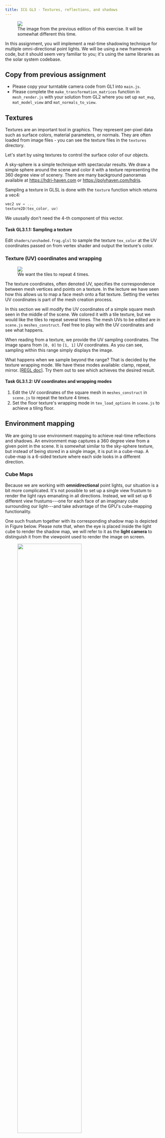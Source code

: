 ```yaml
---
title: ICG GL3 - Textures, reflections, and shadows
---
```


<figure id="fig-teaser" class="captioned"><img src="doc/icg_shadows_title.jpg"></img>
<figcaption>The image from the previous edition of this exercise. It will be somewhat different this time.</figcaption></figure>


In this assignment, you will implement a real-time shadowing technique for multiple omni-directional point lights.
We will be using a new framework code, but it should seem very familiar to you; it's using the same libraries as the solar system codebase.

## Copy from previous assignment

* Please copy your turntable camera code from GL1 into `main.js`.
* Please complete the `make_transformation_matrices` function in `mesh_render.js` with your solution from GL2 where you set up `mat_mvp`, `mat_model_view` and `mat_normals_to_view`.

## Textures

Textures are an important tool in graphics. They represent per-pixel data such as surface colors, material parameters, or normals.
They are often loaded from image files - you can see the texture files in the `textures` directory.

Let's start by using textures to control the surface color of our objects.

A sky-sphere is a simple technique with spectacular results.
We draw a simple sphere around the scene and color it with a texture representing the 360 degree view of scenery.
There are many background panoramas available at <https://hdri-haven.com> or <https://polyhaven.com/hdris>.

Sampling a texture in GLSL is done with the `texture` function which returns a vec4:

```c
vec2 uv = ...
texture2D(tex_color, uv)
```

We ususally don't need the 4-th component of this vector.

<div class="box task">

#### Task GL3.1.1: Sampling a texture

Edit `shaders/unshaded.frag.glsl` to sample the texture `tex_color` at the UV coordinates passed on from vertex shader
and output the texture's color.

</div>

### Texture (UV) coordinates and wrapping

<figure id="fig-gl31" class="captioned"><img src="doc/GL31_tex_sample.webp"></img>
<figcaption>We want the tiles to repeat 4 times.</figcaption></figure>


The texture coordinates, often denoted UV, specifies the correspondence between mesh vertices and points on a texture.
In the lecture we have seen how this allows us to map a face mesh onto a flat texture.
Setting the vertex UV coordinates is part of the mesh creation process.

In this section we will modify the UV coordinates of a simple square mesh seen in the middle of the scene.
We colored it with a tile texture, but we would like the tiles to repeat several times.
The mesh UVs to be edited are in `scene.js` `meshes_construct`.
Feel free to play with the UV coordinates and see what happens.

When reading from a texture, we provide the UV sampling coordinates.
The image spans from `[0, 0]` to `[1, 1]` UV coordinates. As you can see, sampling within this range simply displays the image.

What happens when we sample beyond the range? That is decided by the texture wrapping mode.
We have these modes available: clamp, repeat, mirror. [[REGL doc]](https://github.com/regl-project/regl/blob/master/API.md#texture-constructor).
Try them out to see which achieves the desired result.

<div class="box task">

#### Task GL3.1.2: UV coordinates and wrapping modes

1. Edit the UV coordinates of the square mesh in `meshes_construct` in `scene.js` to repeat the texture 4 times.
2. Set the floor texture's wrapping mode in `tex_load_options` in `scene.js` to achieve a tiling floor.

</div>

## Environment mapping

We are going to use environment mapping to achieve real-time reflections and shadows.
An environment map captures a 360 degree view from a given point in the scene.
It is somewhat similar to the sky-sphere texture, but instead of being stored in a single image, it is put in a cube-map.
A cube-map is a 6-sided texture where each side looks in a different direction.

### Cube Maps

Because we are working with **omnidirectional** point lights, our situation 
is a bit more complicated. It's not possible to set up a single view frustum to
render the light rays emanating in all directions. Instead, we will set up $6$
different view frustums---one for each face of an imaginary cube surrounding
our light---and take advantage of the GPU's cube-mapping functionality.

One such frustum together with its corresponding shadow map is depicted
in Figure below. Please note that, when the eye is placed
inside the light cube to render the shadow map, we will refer to it as the
**light camera** to distinguish it from the viewpoint
used to render the image on screen.

<figure class="captioned">
    <img src="doc/src/shadow_cube.svg" width="70%"/>
    <figcaption class='justified'>
    Figure 1.
    (a) The shadow cube map for the omnidirectional point light source $\mathbf{L}$.
    It is necessary to render a separate shadow map texture for each of the six cube faces.
    Here, the setup for rendering `face 3`'s map is visualized. The
    coordinate axes indicate the orientation of the light camera used to render the shadow map;
	as usual for OpenGL, the camera looks along the -`z axis`.
    (b) The resulting shadow map texture (darker is closer).
    </figcaption>
</figure>

A cube map texture is really a collection of $6$ textures that are
conceptually attached to the faces of a cube. Instead of sampling this cube map
with 2D texture coordinates $(s, t)$, you sample it with a 3D vector $(s, t, r)$;
the GPU then returns the color of the point on the cube where this 3D vector
pierces through:

<figure>
<img src="doc/cubemap_sample.png" width="40%"/>
</figure>

This sampling mechanism is a perfect fit for our shadow mapping problem: if we sample the
cube map with the shadow ray vector pointing from the light to $\mathbf{p}$, it will
pull out the intersection distance value for this ray (as long as
we correctly rendered each face's shadow map).

The $6$ texture images making up the cube map are oriented as follows:

<figure class="captioned">
    <img src="doc/cube_map_unfolded_wiki.png" width="512"/>
	<figcaption class='justified'>
    Figure 2. Cube mapping texture coordinate systems (from [Wikipedia](https://en.wikipedia.org/wiki/Cube_mapping))
	</figcaption>
</figure>


They are wrapped around the cube as shown in Figure 2.
An example of how these shadow maps will be drawn is shown in Figure 1.

<figure class="captioned">
    <img src="doc/shadow_cube_faces_and_light_camera_coord_systems.svg"/>
	<figcaption class='justified'>
    Figure 3. (a) Names of the shadow map cube faces used in this assignment.
    (b-d) Example of the light camera coordinate axes oriented to render faces 0, 2, and 4, respectively.
	</figcaption>
</figure>


### Building View and Projection Matrices for a Cube Face

<figure id="fig-gl322" class="captioned"><img src="doc/GL322_env_cap.webp"></img>
<figcaption>Reference result for cube-map setup and reflections.</figcaption></figure>


Start by constructing the `cube_camera_projection` matrix in `env_capture.js`.

Note that the shadow
map cube model assumes the light is positioned at the center of the cube.
Given such a geometry, think of what aspect ratio and field of view properly define
the light camera's view frustum as visualized in Figure 1.
The near/far parameters control the minimum and maximum distances at which you
can compute shadow ray intersections. For this scene, you can use $0.1$ and $200$
respectively.

<div class="box task">

#### Task GL3.2.1: Projection matrix for a cube camera

Complete the function `init_capture` in `env_capture.js`. Use `mat4.perspective` to produce the projection matrix
for a camera whose center lies at the center of a cube and whose image plane is a cube wall.
Choose the correct field-of-view angle and aspect ratio.
</div>



Next, the `cube_camera_view` function constructs the view matrix
for the light camera looking through side `side_idx` (in 0..5) of the shadow map cube.
This the matrix representing the transformation from the world coordinate
system to the coordinate system for the light camera.

Note that the orientation of the shadow map cube
itself (i.e., the shadow map cube coordinate system) must always be aligned with current
eye coordinate system (see Figure 3 (a))! This will allow you
sample the cube map texture directly with the light vectors calculated in your
Phong shader (since your lighting calculation is done in eye space).
Therefore, the `cube_camera_view` matrix uses the current eye's view matrix.

We are also using the function `mat4.lookAt` to
point the camera through the specified cube face. See Figure 3 (b-d) for
example light camera orientations.

Please set up the `up` vectors for the `lookAt` function for each face by studying Figure 2.


<div class="box task">

#### Task GL3.2.2: Up vectors for cube camera

Edit the up vectors `CUBE_FACE_UP` in `env_capture.js` to point the camera through the specified cube faces.
Please check that your scene capture visualization (bottom left) matches the reference image.
</div>


### Reflections from environment capture

<figure id="fig-phong-reflection" class="captioned"><img src="doc/phong_diagram.png"></img>
<figcaption>Reflected ray direction.</figcaption></figure>


In the previous part we have captures a view from a particular point in the scene into a cubemap.
Sampling this cube-map allows us to recover the light ray coming from that direction.
We will use it to implement real-time reflections.

The idea is similar to reflections in assignment RT2.
There we could run the ray tracer to shoot a ray in any direction.
In the rasterization pipeline we have to draw whole objects from a fixed viewpoint.
Thus the environment-map will serve as an approximation of the ability to shoot rays.

The approximation relies on an assumption that the shiny object is small compared to the whole scene.
We capture the view from the center of the object and hope that it is not significantly different from the view from the object's surface.

Sampling a cube-map is similar to sampling a texture but takes a 3D vector instead of 2D UV:

```c
vec4 result = textureCube(cube_env_map, direction_vec3);
```

<div class="box task">

#### Task GL3.2.3: Reflection shader

Edit the reflection shaders `mirror.vert.glsl` and `mirror.frag.glsl` to implement the environment-map based reflections.

1. Pass the view-space normals and viewing-direction from the vertex shader to the fragment shader.
This is a slight adaptation of your solution for GL2. Normalize vectors which ought to be unit vectors.
2. Calculate the reflected ray direction $\mathbf{r}$ in your fragment shader, then sample the cube-map to get the color of the reflected ray.
Please consult assignment RT2 for the discussion on reflections.

</div>



## Shadow Mapping

### Review on Phong Lighting and Shadows

Recall the Phong illumination model you've used in the previous assignments:


<figure id="fig-BlinnPhong" class="captioned"><img src="doc/BlinnPhong_diagram.png"></img>
<figcaption>Half vector $\mathbf{h}$ in Blinn-Phong lighting model.</figcaption></figure>

$$\mathbf{I}_{BP} = \mathbf{I}_a*\mathbf{m}_a + 
\sum_{\mbox{light}\; l} \left[
	\mathbf{I}_l*(\mathbf{m}_d.(\mathbf{n}^T\mathbf{l}) + \mathbf{m}_s.(\mathbf{h}^T\mathbf{n})^s)
	\frac{1}{dist(l, p)^2}
\right]
$$


<!-- ![$$I = I_{a}m_{a} + \sum_l I_{l}m_{d}(\mathbf{n}\cdot \mathbf{l}) + I_{l}m_{s}(\mathbf{r} \cdot \mathbf{v})^{s},$$](doc/phong_lighting_diagram.png){ width=60% #fig:singleShadowma } -->

where the final fragment's intensity, $I$, is computed adding specular and diffuse contributions from each light, $l$,
atop the ambient contribution. Here
$I_{a}$ is the ambient light intensity, $I_{l}$ is diffuse/specular intensity of light source $l$,
$m_{[a|d|s]}$ is the ambient/diffuse/specular component of the material, $s$ is
the shininess, and $\mathbf{n}, \mathbf{l}, \mathbf{h}, \mathbf{v}$ are the
normal, light, half-vector, and view vectors respectively.

*In this implementation, we simplify `m_s = m_d = material_color` where the color is sampled from a provided texture.
We set `m_a = 0.1`.*

Remember that, in the second raytracing assignment, you computed shadows by
neglecting the contributions from lights that are obscured by other scene
geometry. To do this, you cast a **shadow ray** from the point being lit,
\'\'$\mathbf{p}$\'\', to the light to check if there was an intersection between the two.

An equivalent formulation of this test, which we will see is more compatible with
the WebGL/regl rasterization pipeline, is to instead cast a ray from the light toward the point and check
if there is any intersection **closer** to the light than ${\mathbf{p}}$ is. If so, then ${\mathbf{p}}$
is in a shadow, and no diffuse or specular components from this light should be added.

<figure class="row">
![](doc/shadow_unoccluded.svg){ width=35% }
![](doc/shadow_occluded.svg){ width=35% }
</figure>

## Real-time Shadows with Shadow Mapping
The nice thing about this new shadow test formulation is that determining the first intersection
of a whole frustum of rays with a scene is exactly the problem GPU rasterization pipeline solves: we can
simply render the scene from the perspective of the light to determine the
distance of the closest intersection along every light ray. The resulting
grayscale image of distance values is called a shadow map:

<figure class="row center">
    ![](doc/shadow_map_figure_left.png ){ width=35% }
    ![](doc/shadow_map_figure_right.png){ width=35% }
</figure>
<figcaption>
    From Akenine-Moller, "Real-Time Rendering."
</figcaption>

Then, when computing the lighting for point $\mathbf{p}$, we can compare its distance from the light
against the corresponding ray's intersection distance value stored in this shadow
map. This test involves only an efficient, constant-time texture look-up operation.

Shadow mapping implementations traditionally store the depth buffer (or
`z-buffer`) value in the shadow map.
However, for omnidirectional lighting, it will be simpler to instead work with
**the Euclidean distance from the light to the intersection point**.
When we switch to the shadow mode, the cubemap visualizer shows the shadow map.


With this approach, we need the following multi-pass rendering process:

```
for all rasterized framgents p:
	I(p) <- ambient_contribution

for all lights l in the scene:
	draw shadow map for l by computing distances to each fragment seen by l
	for all rasterized fragments p:
		if length(p - l.pos) < shadowmap_depth:
			I(p) <- I(p) + diffuse_contribution(p, l)
			I(p) <- I(p) + specular_contribution(p, l)

```

<!-- <script src="doc/pseudocode.min.js"></script>
<div style='width: 70%; margin: 0 auto;'>
<pre id="shadowmapPseudocode" style="display:hidden;">
\begin{algorithm}
\caption{Phong Lighting with Shadow Maps}
\begin{algorithmic}
	\ForAll{rasterized fragments ``$\mathbf{p}$''}
		\State $I(\mathbf{p}) \gets \texttt{ambient\_contribution}$
	\EndFor
	\For{lights $l$ in the scene}
		\State Draw shadow map for $l$ by computing distances to each fragment seen by $l$
		\ForAll{rasterized fragments ``$\mathbf{p}$''}
			\If{$\texttt{length}(\mathbf{p} - l.\texttt{pos}) < \texttt{shadowmap\_depth}$} 
				\State $I(\mathbf{p}) \gets I(\mathbf{p}) + \texttt{diffuse\_specular\_contribution}$
			\EndIf
		\EndFor
	\EndFor
\end{algorithmic}
\end{algorithm}
</pre>
</div>
<script>
pseudocode.renderElement(document.getElementById("shadowmapPseudocode"));
</script>-->
<!-- 
<div style="margin: 0 auto;">
<div class="ps-root">
<div class="ps-algorithm with-caption">
<p class="ps-line" style="text-indent:-1.2em;padding-left:1.2em;">
<span class="ps-keyword">Algorithm 1 </span>Phong Lighting with Shadow Maps</p>
<div class="ps-algorithmic">
<div class="ps-block" style="margin-left:1.2em;">
<p class="ps-line ps-code">
<span class="ps-keyword">for all </span>rasterized fragments ‘‘<span class="katex"><span class="katex-mathml"><math xmlns="http://www.w3.org/1998/Math/MathML"><semantics><mrow><mi mathvariant="bold">p</mi></mrow><annotation encoding="application/x-tex">\mathbf{p}</annotation></semantics></math></span><span class="katex-html" aria-hidden="true"><span class="base"><span class="strut" style="height:0.63888em;vertical-align:-0.19444em;"></span><span class="mord"><span class="mord mathbf">p</span></span></span></span></span>’’<span class="ps-keyword"> do</span></p>
<div class="ps-block" style="margin-left:1.2em;">
<p class="ps-line ps-code">
<span class="katex"><span class="katex-mathml"><math xmlns="http://www.w3.org/1998/Math/MathML"><semantics><mrow><mi>I</mi><mo stretchy="false">(</mo><mi mathvariant="bold">p</mi><mo stretchy="false">)</mo><mo>←</mo><mtext mathvariant="monospace">ambient_contribution</mtext></mrow><annotation encoding="application/x-tex">I(\mathbf{p}) \gets \texttt{ambient\_contribution}</annotation></semantics></math></span><span class="katex-html" aria-hidden="true"><span class="base"><span class="strut" style="height:1em;vertical-align:-0.25em;"></span><span class="mord mathdefault" style="margin-right:0.07847em;">I</span><span class="mopen">(</span><span class="mord"><span class="mord mathbf">p</span></span><span class="mclose">)</span><span class="mspace" style="margin-right:0.27em;"></span><span class="mrel">←</span><span class="mspace" style="margin-right:0.27em;"></span></span><span class="base"><span class="strut" style="height:0.70625em;vertical-align:-0.09514em;"></span><span class="mord text"><span class="mord texttt">ambient_contribution</span></span></span></span></span></p>
</div>
<p class="ps-line ps-code">
<span class="ps-keyword">end for</span></p>
<p class="ps-line ps-code">
<span class="ps-keyword">for </span>lights <span class="katex"><span class="katex-mathml"><math xmlns="http://www.w3.org/1998/Math/MathML"><semantics><mrow><mi>l</mi></mrow><annotation encoding="application/x-tex">l</annotation></semantics></math></span><span class="katex-html" aria-hidden="true"><span class="base"><span class="strut" style="height:0.69444em;vertical-align:0em;"></span><span class="mord mathdefault" style="margin-right:0.01968em;">l</span></span></span></span> in the scene<span class="ps-keyword"> do</span></p>
<div class="ps-block" style="margin-left:1.2em;">
<p class="ps-line ps-code">
Draw shadow map for <span class="katex"><span class="katex-mathml"><math xmlns="http://www.w3.org/1998/Math/MathML"><semantics><mrow><mi>l</mi></mrow><annotation encoding="application/x-tex">l</annotation></semantics></math></span><span class="katex-html" aria-hidden="true"><span class="base"><span class="strut" style="height:0.69444em;vertical-align:0em;"></span><span class="mord mathdefault" style="margin-right:0.01968em;">l</span></span></span></span> by computing distances to each fragment seen by <span class="katex"><span class="katex-mathml"><math xmlns="http://www.w3.org/1998/Math/MathML"><semantics><mrow><mi>l</mi></mrow><annotation encoding="application/x-tex">l</annotation></semantics></math></span><span class="katex-html" aria-hidden="true"><span class="base"><span class="strut" style="height:0.69444em;vertical-align:0em;"></span><span class="mord mathdefault" style="margin-right:0.01968em;">l</span></span></span></span></p>
<p class="ps-line ps-code">
<span class="ps-keyword">for all </span>rasterized fragments ‘‘<span class="katex"><span class="katex-mathml"><math xmlns="http://www.w3.org/1998/Math/MathML"><semantics><mrow><mi mathvariant="bold">p</mi></mrow><annotation encoding="application/x-tex">\mathbf{p}</annotation></semantics></math></span><span class="katex-html" aria-hidden="true"><span class="base"><span class="strut" style="height:0.63888em;vertical-align:-0.19444em;"></span><span class="mord"><span class="mord mathbf">p</span></span></span></span></span>’’<span class="ps-keyword"> do</span></p>
<div class="ps-block" style="margin-left:1.2em;">
<p class="ps-line ps-code">
<span class="ps-keyword">if </span><span class="katex"><span class="katex-mathml"><math xmlns="http://www.w3.org/1998/Math/MathML"><semantics><mrow><mtext mathvariant="monospace">length</mtext><mo stretchy="false">(</mo><mi mathvariant="bold">p</mi><mo>−</mo><mi>l</mi><mi mathvariant="normal">.</mi><mtext mathvariant="monospace">pos</mtext><mo stretchy="false">)</mo><mo>&lt;</mo><mtext mathvariant="monospace">shadowmap_depth</mtext></mrow><annotation encoding="application/x-tex">\texttt{length}(\mathbf{p} - l.\texttt{pos}) &lt; \texttt{shadowmap\_depth}</annotation></semantics></math></span><span class="katex-html" aria-hidden="true"><span class="base"><span class="strut" style="height:1em;vertical-align:-0.25em;"></span><span class="mord text"><span class="mord texttt">length</span></span><span class="mopen">(</span><span class="mord"><span class="mord mathbf">p</span></span><span class="mspace" style="margin-right:0.22em;"></span><span class="mbin">−</span><span class="mspace" style="margin-right:0.22em;"></span></span><span class="base"><span class="strut" style="height:1em;vertical-align:-0.25em;"></span><span class="mord mathdefault" style="margin-right:0.01968em;">l</span><span class="mord">.</span><span class="mord text"><span class="mord texttt">pos</span></span><span class="mclose">)</span><span class="mspace" style="margin-right:0.27em;"></span><span class="mrel">&lt;</span><span class="mspace" style="margin-right:0.27em;"></span></span><span class="base"><span class="strut" style="height:0.833em;vertical-align:-0.22em;"></span><span class="mord text"><span class="mord texttt">shadowmap_depth</span></span></span></span></span><span class="ps-keyword"> then</span></p>
<div class="ps-block" style="margin-left:1.2em;">
<p class="ps-line ps-code">
<span class="katex"><span class="katex-mathml"><math xmlns="http://www.w3.org/1998/Math/MathML"><semantics><mrow><mi>I</mi><mo stretchy="false">(</mo><mi mathvariant="bold">p</mi><mo stretchy="false">)</mo><mo>←</mo><mi>I</mi><mo stretchy="false">(</mo><mi mathvariant="bold">p</mi><mo stretchy="false">)</mo><mo>+</mo><mtext mathvariant="monospace">diffuse_specular_contribution</mtext></mrow><annotation encoding="application/x-tex">I(\mathbf{p}) \gets I(\mathbf{p}) + \texttt{diffuse\_specular\_contribution}</annotation></semantics></math></span><span class="katex-html" aria-hidden="true"><span class="base"><span class="strut" style="height:1em;vertical-align:-0.25em;"></span><span class="mord mathdefault" style="margin-right:0.07847em;">I</span><span class="mopen">(</span><span class="mord"><span class="mord mathbf">p</span></span><span class="mclose">)</span><span class="mspace" style="margin-right:0.27em;"></span><span class="mrel">←</span><span class="mspace" style="margin-right:0.27em;"></span></span><span class="base"><span class="strut" style="height:1em;vertical-align:-0.25em;"></span><span class="mord mathdefault" style="margin-right:0.07847em;">I</span><span class="mopen">(</span><span class="mord"><span class="mord mathbf">p</span></span><span class="mclose">)</span><span class="mspace" style="margin-right:0.22em;"></span><span class="mbin">+</span><span class="mspace" style="margin-right:0.22em;"></span></span><span class="base"><span class="strut" style="height:0.833em;vertical-align:-0.22em;"></span><span class="mord text"><span class="mord texttt">diffuse_specular_contribution</span></span></span></span></span></p>
</div>
<p class="ps-line ps-code">
<span class="ps-keyword">end if</span></p>
</div>
<p class="ps-line ps-code">
<span class="ps-keyword">end for</span></p>
</div>
<p class="ps-line ps-code">
<span class="ps-keyword">end for</span></p>
</div>
</div>
</div>
</div>
</div> -->

<!-- `src/shaders/ambient_color.frag.glsl` and -->

In our implementation, the loops over rasterized fragments will be executed by 
the fragment shader
`src/shaders/phong_shadow.frag.glsl`. The shadow map distance values are written
by `..src/shaders/shadowmap_gen.frag.glsl`.

### Shaders and Blend Options

<!-- ### TASK 6.2.1: Light Depth Fragment Shader
In `src/shaders/shadowmap_gen.frag.glsl`, finish the todo item `6.2.1`, calculating the fragment distance.

Note that the `shadowmap_gen` fragment shader should write the **Euclidean distance** to the
fragment instead of its z (depth) coordinate.

After completing this task,
you can verify your implementation by pressing the `c` key and comparing with the ground-truth
shadow maps:

![Expected output after finishing this step.](doc/ground_truth_post_shadowmap_gen.png){ width=50% }

---------------- -->

<div class="box task">

#### Task GL3.3.1: Phong Lighting Shader with Shadows

Edit `shaders/phong_shadow.vert.glsl` and `shaders/phong_shadow.frag.glsl` to implement Phong lighting with shadows.
It is quite similar to the Blinn-Phong shader from GL2 but with several differences:

* We pass the *fragment position in camera space* (`mat_model_view * vpos`) to the fragment shader.
We will use it in the fragment shader to calculate the *view direction*, *lighting direction*, and *distance between fragment and light*.
Therefore we no longer need to pass view and lighting directions to the fragment shader.
* To simulate the attenuation of light emitted from a point source over distance, please
scale the light color by the inverse squared distance from the light to the fragment.
Note that the given `light_color`s have high values to account for the attenuation.
Without the attenuation implemented, your image will be oversaturated.
* Use the `cube_shadowmap` shadow map to test whether the fragment is under shadow; 
your shader should only output a nonzero color if  the light is visible from the fragment. 
You can use the GLSL function `textureCube` to sample the cube map texture using a vector.
Mitigations against shadow acne might be needed.

</div>



### Adding the light contributions

<div class="box task">

#### Task GL3.3.2 Blend Options

In `mesh_render.js`, `SysRenderMeshesWithLight::init_pipeline` set the blending mode of the pipeline.
</div>

We need each iteration of our loop over the lights to **add** to the
current image, not overwrite it. This can be accomplished by enabling blending
and appropriately configuring the blend function. You will want to change the `blend`
field to look like:
```
		blend: {
			enable: true,
			func: {
				src: sfactor,
				dst: dfactor,
			},
		},
```
which corresponds to a call to the OpenGL function `glBlendFunc(sfactor, defactor)`. 
To determine the correct arguments to pass as `sfactor` and `dfactor`, please study the [OpenGL reference page](https://www.khronos.org/registry/OpenGL-Refpages/gl4/html/glBlendFunc.xhtml)
and think about how to make the blend operation *add* the source and destination
values. You may also find it useful to read the `regl` documentation on blending [here](http://regl.party/api#blending).

Now, with this last task finished, you should see the following result:

<figure id="fig-gl331" class="captioned"><img src="doc/GL33_view1.webp"></img>
<figcaption>Result of shadow implementation.</figcaption></figure>


<!-- ![Preset view on a correctly completed implementation.](doc/ground_truth_final.jpg){ width=75% } -->

## What to submit

A .zip compressed file named `ExerciseGL3-GroupG.zip`, where *N* is the number of the current exercise sheet, and *G* is the number of your group.
It should contain:

* Your source files.
* A couple of screenshots clearly showing that you can render the proper shadows from multiple viewpoints.
* Please report individual contributions in your `readme.txt` file, following this scheme (sciper in parentheses):  
Name1 Surname1 (000001): 1/3  
Name2 Surname2 (000002): 1/3  
Name3 Surname3 (000003): 1/3  
We ask you to only report global contributions, there is no need to provide additional details for each sub-task. The three contributions should add up to 1.
* Please put your submission in a `.zip` archive, no `.rar` please.

Submit solutions to Moodle before the deadline. Late submissions receive 0 points!

<!-- <div class="box grade"> -->

